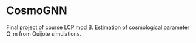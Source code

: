# CosmoGNN
Final project of course LCP mod B. Estimation of cosmological parameter Ω_m from Quijote simulations.
